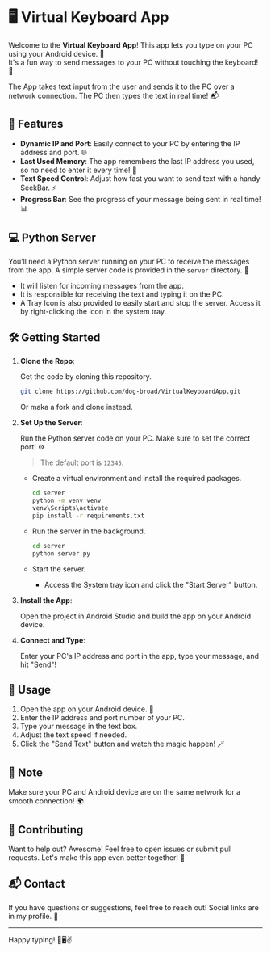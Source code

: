 # 🖥️ Virtual Keyboard App

Welcome to the **Virtual Keyboard App**! This app lets you type on your PC using your Android device. 🎉  
It's a fun way to send messages to your PC without touching the keyboard! 🚀

The App takes text input from the user and sends it to the PC over a network connection. The PC then types the text in real time! 📬

## 📱 Features

- **Dynamic IP and Port**: Easily connect to your PC by entering the IP address and port. 🌐
- **Last Used Memory**: The app remembers the last IP address you used, so no need to enter it every time! 🧠
- **Text Speed Control**: Adjust how fast you want to send text with a handy SeekBar. ⚡
- **Progress Bar**: See the progress of your message being sent in real time! 📊

## 💻 Python Server

You’ll need a Python server running on your PC to receive the messages from the app. A simple server code is provided in the `server` directory. 🐍

- It will listen for incoming messages from the app.
- It is responsible for receiving the text and typing it on the PC.
- A Tray Icon is also provided to easily start and stop the server. Access it by right-clicking the icon in the system tray.


## 🛠️ Getting Started

1. **Clone the Repo**:

   Get the code by cloning this repository.
   ```bash
   git clone https://github.com/dog-broad/VirtualKeyboardApp.git
   ```

   Or maka a fork and clone instead.

2. **Set Up the Server**:

   Run the Python server code on your PC. Make sure to set the correct port! ⚙️
   > The default port is `12345`.

    - Create a virtual environment and install the required packages.
       ```bash
       cd server
       python -m venv venv
       venv\Scripts\activate
       pip install -r requirements.txt
       ```

    - Run the server in the background.
       ```bash
       cd server
       python server.py
       ```

    - Start the server.
        - Access the System tray icon and click the "Start Server" button.

3. **Install the App**:

   Open the project in Android Studio and build the app on your Android device.

4. **Connect and Type**:

   Enter your PC's IP address and port in the app, type your message, and hit "Send"!

## 📜 Usage

1. Open the app on your Android device. 📱
2. Enter the IP address and port number of your PC.
3. Type your message in the text box.
4. Adjust the text speed if needed.
5. Click the "Send Text" button and watch the magic happen! 🪄

## 📝 Note

Make sure your PC and Android device are on the same network for a smooth connection! 🌍

## 🎉 Contributing

Want to help out? Awesome! Feel free to open issues or submit pull requests. Let's make this app even better together! 🚀

## 📬 Contact

If you have questions or suggestions, feel free to reach out! Social links are in my profile. 🌟

---

Happy typing! 🎉🖥️✌️